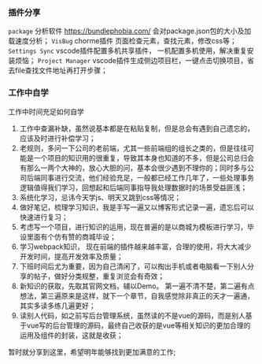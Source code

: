 ### 插件分享
`package` 分析软件  https://bundlephobia.com/   会对package.json包的大小及加载速度分析；
`VisBug` chorme插件  页面检查元素，查找元素，修改css等；
`Settings Sync` vscode插件配置多机共享插件， 一机配置多机使用，解决重复安装烦恼；
`Project Manager` vscode插件生成侧边项目栏，一键点击切换项目，省去file查找文件地址再打开步骤；
### 工作中自学
工作中时间充足如何自学
1. 工作中查漏补缺，虽然说基本都是在粘贴复制，但是总会有遇到自己遗忘的，应该及时进行补偿学习；
2. 老规则，多问一下公司的老前端，尤其一些前端组的组长之类的，但是往往可能是一个项目的知识用的很重复，导致其本身也知道的不多，但是公司总归会有那么一两个大神的，放心大胆的问，基本会很少遇到不理你的；同时多与公司后端同事进行交流，他们经验充足，一般都已经工作几年了，一些处理事务逻辑值得我们学习，回想起和后端同事指导我处理数据时的场景受益匪浅；
3. 系统化学习，忌讳今天学js、明天又跳到css等情况；
4. 做好笔记，梳理学习知识，我是手写一遍又以博客形式记录一遍，遗忘后可以快速进行复习；
5. 考虑写一个项目，进行知识的运用，现在普遍的是以商城为模板进行学习，毕设里面有个仿有赞的商城毕设；
6. 学习webpack知识， 现在前端的插件越来越丰富，合理的使用，将大大减少开发时间，提高开发效率及质量；
7. 下班时间后尤为重要，因为自己清闲了，可以掏出手机或者电脑看一下别人分享的帖子，做好分类规整，重复浏览会有奇效；
8. 新知识的获取，先取其官网文档，辅以Demo。 第一遍不清不楚，第二遍有点想法，第三遍原来是这样，就下一个章节，自我感觉除非真正的天才一遍通，其实多读多练几遍更好；
9. 读别人代码，如之前写后台管理系统，虽然读的不是vue的源码，而是别人基于vue写的后台管理的源码，最终自己收获的是vue等相关知识的更加合理的运用及组件的封装，这就是收获；

暂时就分享到这里，希望明年能够找到更加满意的工作;